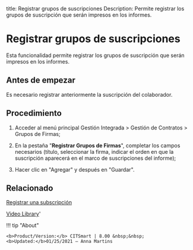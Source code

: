 title: Registrar grupos de suscripciones
Description: Permite registrar los grupos de suscripción que serán impresos en los informes.
# Registrar grupos de suscripciones


Esta funcionalidad permite registrar los grupos de suscripción que serán
impresos en los informes.

Antes de empezar
--------------------

Es necesario registrar anteriormente la suscripción del colaborador.

Procedimiento
-----------------

1.  Acceder al menú principal Gestión Integrada \> Gestión de Contratos \>
    Grupos de Firmas;

2.  En la pestaña "**Registrar Grupos de Firmas**", completar los campos
    necesarios (título, seleccionar la firma, indicar el orden en que la
    suscripción aparecerá en el marco de suscripciones del informe);

3.  Hacer clic en "Agregar" y después en "Guardar".


Relacionado
-----------

[Registrar una subscripción](/es-es/citsmart-platform-8/additional-features/contract-management/configuration/register-subscription.html)

<i class='fa fa-youtube-play  fa-2x' style='color:#97ce17;vertical-align: middle;'> </i> [Video Library](https://www.youtube.com/playlist?list=PLB5qK2uzf2ROTLt6Tt7uegzqwpXHX5nA2)'

!!! tip "About"

    <b>Product/Version:</b> CITSmart | 8.00 &nbsp;&nbsp;
    <b>Updated:</b>01/25/2021 – Anna Martins
